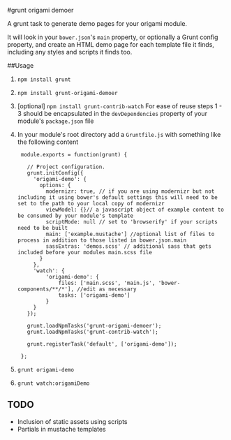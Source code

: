 #grunt origami demoer

A grunt task to generate demo pages for your origami module.

It will look in your `bower.json`'s `main` property, or optionally a Grunt config property, and create an HTML demo page for each template file it finds, including any styles and scripts it finds too.

##Usage

1. `npm install grunt`
2. `npm install grunt-origami-demoer`  
3. [optional] `npm install grunt-contrib-watch`
    For ease of reuse steps 1 - 3 should be encapsulated in the `devDependencies` property of your module's `package.json` file

4. In your module's root directory add a `Gruntfile.js` with something like the following content

    	module.exports = function(grunt) {

		  // Project configuration.
		  grunt.initConfig({
		    'origami-demo': {
		      options: {
		        modernizr: true, // if you are using modernizr but not including it using bower's default settings this will need to be set to the path to your local copy of modernizr
		        viewModel: {}// a javascript object of example content to be consumed by your module's template
		        scriptMode: null // set to 'browserify' if your scripts need to be built
		        main: ['example.mustache'] //optional list of files to process in addition to those listed in bower.json.main
		        sassExtras: 'demos.scss' // additional sass that gets included before your modules main.scss file
		      }
		    },
		    'watch': {
		        'origami-demo': {
	                files: ['main.scss', 'main.js', 'bower-components/**/*'], //edit as necessary
	                tasks: ['origami-demo']
	            }
		    }
		  });

		  grunt.loadNpmTasks('grunt-origami-demoer');
		  grunt.loadNpmTasks('grunt-contrib-watch');

		  grunt.registerTask('default', ['origami-demo']);

		};
        
5. `grunt origami-demo`
6. `grunt watch:origamiDemo`
        

## TODO
* Inclusion of static assets using scripts
* Partials in mustache templates

